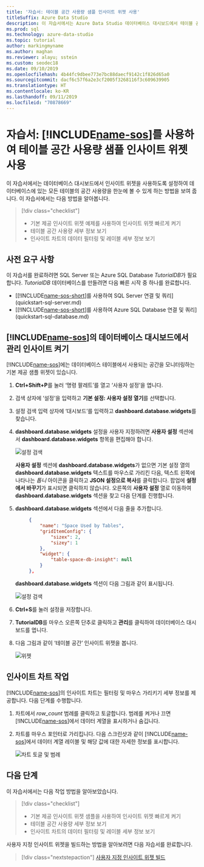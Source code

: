 ```yaml
---
title: '자습서: 테이블 공간 사용량 샘플 인사이트 위젯 사용'
titleSuffix: Azure Data Studio
description: 이 자습서에서는 Azure Data Studio 데이터베이스 대시보드에서 테이블 공간 사용량 샘플 인사이트 위젯을 사용하도록 설정하는 방법을 보여 줍니다.
ms.prod: sql
ms.technology: azure-data-studio
ms.topic: tutorial
author: markingmyname
ms.author: maghan
ms.reviewer: alayu; sstein
ms.custom: seodec18
ms.date: 09/10/2019
ms.openlocfilehash: 4b44fc9dbee773e7bc88daecf9142c1f826d65a0
ms.sourcegitcommit: dacf6c57f6a2e3cf2005f3268116f3c609639905
ms.translationtype: HT
ms.contentlocale: ko-KR
ms.lasthandoff: 09/11/2019
ms.locfileid: "70878669"
---
```

# <a name="tutorial-enable-the-table-space-usage-sample-insight-widget-using-includename-sosincludesname-sos-shortmd"></a>자습서: [!INCLUDE[name-sos](../includes/name-sos-short.md)]를 사용하여 테이블 공간 사용량 샘플 인사이트 위젯 사용

이 자습서에서는 데이터베이스 대시보드에서 인사이트 위젯을 사용하도록 설정하여 데이터베이스에 있는 모든 테이블의 공간 사용량을 한눈에 볼 수 있게 하는 방법을 보여 줍니다. 이 자습서에서는 다음 방법을 알아봅니다.

> [!div class="checklist"]
> * 기본 제공 인사이트 위젯 예제를 사용하여 인사이트 위젯 빠르게 켜기
> * 테이블 공간 사용량 세부 정보 보기
> * 인사이트 차트의 데이터 필터링 및 레이블 세부 정보 보기

## <a name="prerequisites"></a>사전 요구 사항

이 자습서를 완료하려면 SQL Server 또는 Azure SQL Database *TutorialDB*가 필요합니다. *TutorialDB* 데이터베이스를 만들려면 다음 빠른 시작 중 하나를 완료합니다.

* [[!INCLUDE[name-sos-short](../includes/name-sos-short.md)]를 사용하여 SQL Server 연결 및 쿼리](quickstart-sql-server.md)
* [[!INCLUDE[name-sos-short](../includes/name-sos-short.md)]를 사용하여 Azure SQL Database 연결 및 쿼리](quickstart-sql-database.md)

## <a name="turn-on-a-management-insight-on-includename-sosincludesname-sos-shortmds-database-dashboard"></a>[!INCLUDE[name-sos](../includes/name-sos-short.md)]의 데이터베이스 대시보드에서 관리 인사이트 켜기

[!INCLUDE[name-sos](../includes/name-sos-short.md)]에는 데이터베이스 테이블에서 사용되는 공간을 모니터링하는 기본 제공 샘플 위젯이 있습니다.

1. **Ctrl+Shift+P**를 눌러 ‘명령 팔레트’를 열고 ‘사용자 설정’을 엽니다.

2. 검색 상자에 ‘설정’을 입력하고 **기본 설정: 사용자 설정 열기**를 선택합니다.

3. 설정 검색 입력 상자에 ‘대시보드’를 입력하고 **dashboard.database.widgets**를 찾습니다.

4. **dashboard.database.widgets** 설정을 사용자 지정하려면 **사용자 설정** 섹션에서 **dashboard.database.widgets** 항목을 편집해야 합니다.

   ![설정 검색](media/tutorial-table-space-sql-server/search-settings.png)

   **사용자 설정** 섹션에 **dashboard.database.widgets**가 없으면 기본 설정 열의 **dashboard.database.widgets** 텍스트를 마우스로 가리킨 다음, 텍스트 왼쪽에 나타나는 *톱니* 아이콘을 클릭하고 **JSON 설정으로 복사**를 클릭합니다. 팝업에 **설정에서 바꾸기**가 표시되면 클릭하지 않습니다. 오른쪽의 **사용자 설정** 열로 이동하여 **dashboard.database.widgets** 섹션을 찾고 다음 단계를 진행합니다.

5. **dashboard.database.widgets** 섹션에서 다음 줄을 추가합니다.

   ```json
        {
            "name": "Space Used by Tables",
            "gridItemConfig": {
                "sizex": 2,
                "sizey": 1
            },
            "widget": {
                "table-space-db-insight": null
            }
        },
    ```

   **dashboard.database.widgets** 섹션이 다음 그림과 같이 표시됩니다.

    ![설정 검색](./media/tutorial-table-space-sql-server/insight-table-space.png)

6. **Ctrl+S**를 눌러 설정을 저장합니다.

7. **TutorialDB**를 마우스 오른쪽 단추로 클릭하고 **관리**를 클릭하여 데이터베이스 대시보드를 엽니다.

8. 다음 그림과 같이 ‘테이블 공간’ 인사이트 위젯을 봅니다.

   ![위젯](./media/tutorial-table-space-sql-server/insight-table-space-result.png)

## <a name="working-with-the-insight-chart"></a>인사이트 차트 작업

[!INCLUDE[name-sos](../includes/name-sos-short.md)]의 인사이트 차트는 필터링 및 마우스 가리키기 세부 정보를 제공합니다. 다음 단계를 수행합니다.

1. 차트에서 *row_count* 범례를 클릭하고 토글합니다. 범례를 켜거나 끄면 [!INCLUDE[name-sos](../includes/name-sos-short.md)]에서 데이터 계열을 표시하거나 숨깁니다.

2. 차트를 마우스 포인터로 가리킵니다. 다음 스크린샷과 같이 [!INCLUDE[name-sos](../includes/name-sos-short.md)]에서 데이터 계열 레이블 및 해당 값에 대한 자세한 정보를 표시합니다.

   ![차트 토글 및 범례](./media/tutorial-table-space-sql-server/insight-table-space-toggle.png)

## <a name="next-steps"></a>다음 단계

이 자습서에서는 다음 작업 방법을 알아보았습니다.
> [!div class="checklist"]
> * 기본 제공 인사이트 위젯 샘플을 사용하여 인사이트 위젯 빠르게 켜기
> * 테이블 공간 사용량 세부 정보 보기
> * 인사이트 차트의 데이터 필터링 및 레이블 세부 정보 보기

사용자 지정 인사이트 위젯을 빌드하는 방법을 알아보려면 다음 자습서를 완료합니다.

> [!div class="nextstepaction"]
> [사용자 지정 인사이트 위젯 빌드](tutorial-build-custom-insight-sql-server.md)
